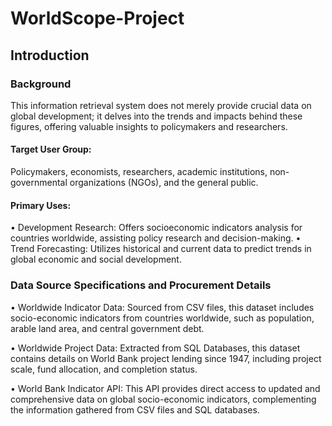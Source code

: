 # WorldScope-Project

## Introduction
### Background
This information retrieval system does not merely provide crucial data on global development; it delves into the trends and impacts behind these figures, offering valuable insights to policymakers and researchers.

#### Target User Group:
Policymakers, economists, researchers, academic institutions, non-governmental organizations (NGOs), and the general public.

#### Primary Uses:
• Development Research: Offers socioeconomic indicators analysis for countries worldwide, assisting policy research and decision-making.
• Trend Forecasting: Utilizes historical and current data to predict trends in global economic and social development.

### Data Source Specifications and Procurement Details
• Worldwide Indicator Data: Sourced from CSV files, this dataset includes socio-economic indicators from countries worldwide, such as population, arable land area, and central government debt.

• Worldwide Project Data: Extracted from SQL Databases, this dataset contains details on World Bank project lending since 1947, including project scale, fund allocation, and completion status.

• World Bank Indicator API: This API provides direct access to updated and comprehensive data on global socio-economic indicators, complementing the information gathered from CSV files and SQL databases.
